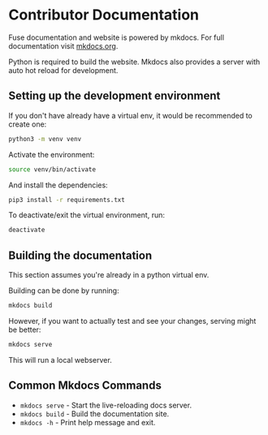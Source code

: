 <!--
Copyright 2023 Breautek 

Licensed under the Apache License, Version 2.0 (the "License");
you may not use this file except in compliance with the License.
You may obtain a copy of the License at

    http://www.apache.org/licenses/LICENSE-2.0

Unless required by applicable law or agreed to in writing, software
distributed under the License is distributed on an "AS IS" BASIS,
WITHOUT WARRANTIES OR CONDITIONS OF ANY KIND, either express or implied.
See the License for the specific language governing permissions and
limitations under the License.
-->

# Contributor Documentation

Fuse documentation and website is powered by mkdocs. For full documentation visit [mkdocs.org](https://www.mkdocs.org).

Python is required to build the website. Mkdocs also provides a server with auto hot reload for development.

## Setting up the development environment

If you don't have already have a virtual env, it would be recommended to create one:

```bash
python3 -m venv venv
```

Activate the environment:

```bash
source venv/bin/activate
```

And install the dependencies:

```bash
pip3 install -r requirements.txt
```

To deactivate/exit the virtual environment, run:

```bash
deactivate
```

## Building the documentation

This section assumes you're already in a python virtual env.

Building can be done by running:

```bash
mkdocs build
```

However, if you want to actually test and see your changes, serving might be better:

```bash
mkdocs serve
```

This will run a local webserver.

## Common Mkdocs Commands

* `mkdocs serve` - Start the live-reloading docs server.
* `mkdocs build` - Build the documentation site.
* `mkdocs -h` - Print help message and exit.
